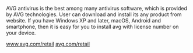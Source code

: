AVG antivirus is the best among many antivirus software, which is provided by AVG technologies. User can download and install its any product from  website. If you have Windows XP and later, macOS, Android and smartphone, then it is easy for you to install avg with license number on your device. 

<a href="https://www.avgcomretail-activation.com">www.avg.com/retail</a>
<a href="https://www.avgcomretail-activation.com">avg.com/retail</a>
